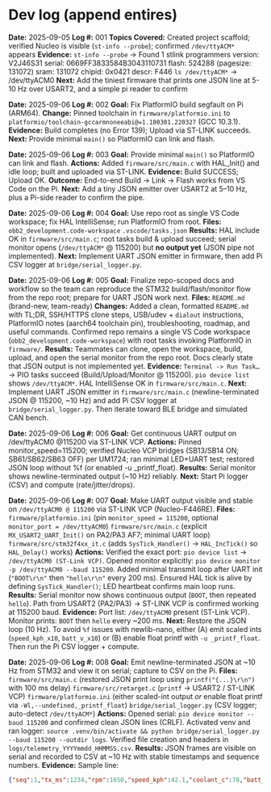 # Dev log (append entires)

**Date:** 2025-09-05
**Log #:** 001
**Topics Covered:** Created project scaffold; verified Nucleo is visible (`st-info --probe`); confirmed `/dev/ttyACM*` appears
**Evidence:**
    `st-info --probe` -> 
                Found 1 stlink programmers
                version:    V2J46S31
                serial:     0669FF3833584B3043110731
                flash:      524288 (pagesize: 131072)
                sram:       131072
                chipid:     0x0421
                descr:      F446
    `ls /dev/ttyACM*` -> /dev/ttyACM0
**Next:** Add the tiniest firmware that prints one JSON line at 5-10 Hz over USART2, and a simple pi reader to confirm

**Date:** 2025-09-06
**Log #:** 002
**Goal:** Fix PlatformIO build segfault on Pi (ARM64).
**Change:** Pinned toolchain in `firmware/platformio.ini` to `platformio/toolchain-gccarmnoneeabi@=1.100301.220327` (GCC 10.3.1).
**Evidence:** Build completes (no Error 139); Upload via ST-LINK succeeds.
**Next:** Provide minimal `main()` so PlatformIO can link and flash.

**Date:** 2025-09-06
**Log #:** 003
**Goal:** Provide minimal `main()` so PlatformIO can link and flash.
**Actions:** Added `firmware/src/main.c` with HAL_Init() and idle loop; built and uploaded via ST-LINK.
**Evidence:** Build SUCCESS; Upload OK.
**Outcome:** End-to-end Build -> Link -> Flash works from VS Code on the Pi.
**Next:** Add a tiny JSON emitter over USART2 at 5–10 Hz, plus a Pi-side reader to confirm the pipe.

**Date:** 2025-09-06
**Log #:** 004
**Goal:** Use repo root as single VS Code workspace; fix HAL IntelliSense; run PlatformIO from root.
**Files:**
  `obb2_development.code-workspace`
  `.vscode/tasks.json`
**Results:** HAL include OK in `firmware/src/main.c`; root tasks build & upload succeed; serial monitor opens (`/dev/ttyACM*` @ 115200) but **no output yet** (JSON pipe not implemented).
**Next:** Implement UART JSON emitter in firmware, then add Pi CSV logger at `bridge/serial_logger.py`.

**Date:** 2025-09-06
**Log #:** 005
**Goal:** Finalize repo-scoped docs and workflow so the team can reproduce the STM32 build/flash/monitor flow from the repo root; prepare for UART JSON work next.
**Files:**
  `README.md` (brand-new, team-ready)
**Changes:**
  Added a clean, formatted `README.md` with TL;DR, SSH/HTTPS clone steps, USB/udev + `dialout` instructions, PlatformIO notes (aarch64 toolchain pin), troubleshooting, roadmap, and useful commands.
  Confirmed repo remains a single VS Code workspace (`obb2_development.code-workspace`) with root tasks invoking PlatformIO in `firmware/`.
**Results:** Teammates can clone, open the workspace, build, upload, and open the serial monitor from the repo root. Docs clearly state that JSON output is not implemented yet.
**Evidence:** `Terminal -> Run Task…` -> PIO tasks succeed (Build/Upload/Monitor @ 115200). `pio device list` shows `/dev/ttyACM*`. HAL IntelliSense OK in `firmware/src/main.c`.
**Next:** Implement UART JSON emitter in `firmware/src/main.c` (newline-terminated JSON @ 115200, ~10 Hz) and add Pi CSV logger at `bridge/serial_logger.py`. Then iterate toward BLE bridge and simulated CAN bench.


**Date:** 2025-09-06
**Log #:** 006
**Goal:** Get continuous UART output on /dev/ttyACM0 @115200 via ST-LINK VCP.
**Actions:** Pinned monitor_speed=115200; verified Nucleo VCP bridges (SB13/SB14 ON; SB61/SB62/SB63 OFF) per UM1724; ran minimal LED+UART test; restored JSON loop without %f (or enabled -u _printf_float).
**Results:** Serial monitor shows newline-terminated output (~10 Hz) reliably.
**Next:** Start Pi logger (CSV) and compute (rate/jitter/drops).

**Date:** 2025-09-06
**Log #:** 007
**Goal:** Make UART output visible and stable on `/dev/ttyACM0 @ 115200` via ST-LINK VCP (Nucleo-F446RE).
**Files:**
  `firmware/platformio.ini` (pin `monitor_speed = 115200`, optional `monitor_port = /dev/ttyACM0`)
  `firmware/src/main.c` (explicit `MX_USART2_UART_Init()` on PA2/PA3 AF7; minimal UART loop)
  `firmware/src/stm32f4xx_it.c` (adds `SysTick_Handler()` → `HAL_IncTick()` so `HAL_Delay()` works)
**Actions:**
  Verified the exact port: `pio device list` → `/dev/ttyACM0 (ST-Link VCP)`.
  Opened monitor explicitly: `pio device monitor -p /dev/ttyACM0 --baud 115200`.
  Added minimal transmit loop after UART init (`"BOOT\r\n"` then `"hello\r\n"` every 200 ms).
  Ensured HAL tick is alive by defining `SysTick_Handler()`; LED heartbeat confirms main loop runs.
**Results:** Serial monitor now shows continuous output (`BOOT`, then repeated `hello`). Path from USART2 (PA2/PA3) → ST-LINK VCP is confirmed working at 115200 baud.
**Evidence:** 
  Port list: `/dev/ttyACM0` present (ST-Link VCP).
  Monitor prints: `BOOT` then `hello` every ~200 ms.
**Next:** Restore the JSON loop (10 Hz). To avoid `%f` issues with newlib-nano, either (A) emit scaled ints (`speed_kph_x10`, `batt_v_x10`) or (B) enable float printf with `-u _printf_float`. Then run the Pi CSV logger + compute.

**Date:** 2025-09-06
**Log #:** 008
**Goal:** Emit newline-terminated JSON at ~10 Hz from STM32 and view it on serial; capture to CSV on the Pi.
**Files:**
  `firmware/src/main.c` (restored JSON print loop using `printf("{...}\r\n")` with 100 ms delay)
  `firmware/src/retarget.c` (`printf` → USART2 / ST-LINK VCP)
  `firmware/platformio.ini` (either scaled-int output *or* enable float printf via `-Wl,--undefined,_printf_float`)
  `bridge/serial_logger.py` (CSV logger; auto-detect `/dev/ttyACM*`)
**Actions:**
  Opened serial: `pio device monitor --baud 115200` and confirmed clean JSON lines (CRLF).
  Activated venv and ran logger: `source .venv/bin/activate && python bridge/serial_logger.py --baud 115200 --outdir logs`.
  Verified file creation and headers in `logs/telemetry_YYYYmmdd_HHMMSS.csv`.
**Results:** JSON frames are visible on serial and recorded to CSV at ~10 Hz with stable timestamps and sequence numbers.
**Evidence:**
  Sample line:
  ```json
  {"seq":1,"tx_ms":1234,"rpm":1650,"speed_kph":42.1,"coolant_c":78,"batt_v":12.1}